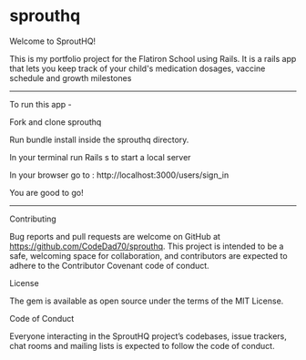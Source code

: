 # sprouthq

Welcome to SproutHQ! 

This is my portfolio project for the Flatiron School using Rails. 
It is a rails app that lets you keep track of your child's medication dosages, vaccine schedule and growth milestones 

--------------------------------

To run this app - 

Fork and clone sprouthq

Run bundle install inside the sprouthq directory.

In your terminal run Rails s to start a local server 

In your browser go to : http://localhost:3000/users/sign_in

You are good to go!

---------------------------------------

Contributing

Bug reports and pull requests are welcome on GitHub at https://github.com/CodeDad70/sprouthq. This project is intended to be a safe, welcoming space for collaboration, and contributors are expected to adhere to the Contributor Covenant code of conduct.

License

The gem is available as open source under the terms of the MIT License.

Code of Conduct

Everyone interacting in the SproutHQ project’s codebases, issue trackers, chat rooms and mailing lists is expected to follow the code of conduct.



